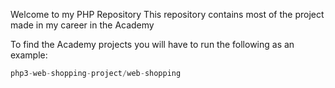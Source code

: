 Welcome to my PHP Repository
This repository contains most of the project made in my career in the Academy 

To find the Academy projects you will have to run the following as an example:

```php
php3-web-shopping-project/web-shopping
```




